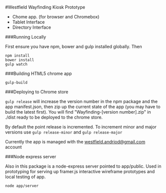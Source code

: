 #Westfield Wayfinding Kiosk Prototype

- Chome app. (for browser and Chromebox)
- Tablet Interface
- Directory Interface

###Running Locally

First ensure you have npm, bower and gulp installed globally. Then

  	npm install
  	bower install
  	gulp watch

###Building HTML5 chrome app

    gulp-build

###Deploying to Chrome store

`gulp release` will increase the version number in the npm package and the app manifest.json, then zip up the current state of the app (you may have to build the latest first). You will find "Wayfinding-[version number].zip" in ./dist ready to be deployed to the chrome store.

By default the point release is incremented. To increment minor and major versions use `gulp release-minor` and `gulp release-major`

Currently the app is managed with the westfield.andriod@gmail.com account

###Node express server

Also in this package is a node-express server pointed to app/public. Used in prototyping for serving up framer.js interactive wireframe prototypes and local testing of app.

    node app/server